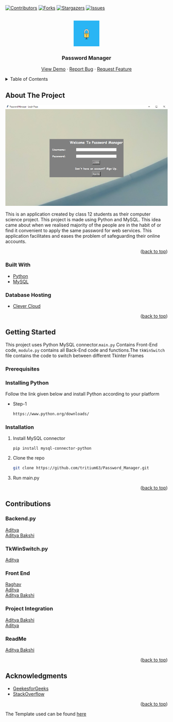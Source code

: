 <div id="top"></div>

[![Contributors][contributors-shield]][contributors-url]
[![Forks][forks-shield]][forks-url]
[![Stargazers][stars-shield]][stars-url]
[![Issues][issues-shield]][issues-url]


<!-- PROJECT LOGO -->
<br />
<div align="center">
  <a href="https://github.com/tritium63/Password_Manager">
    <img src="images/logo.gif" alt="Logo" width="80" height="80">
  </a>

  <h3 align="center">Password Manager</h3>

  <p align="center">
    <a href="https://github.com/tritium63/Password_Manager">View Demo</a>
    ·
    <a href="https://github.com/tritium63/Password_Manager/issues">Report Bug</a>
    ·
    <a href="https://github.com/othneildrew/Best-README-Template/issues">Request Feature</a>
  </p>
</div>



<!-- TABLE OF CONTENTS -->
<details>
  <summary>Table of Contents</summary>
  <ol>
    <li>
      <a href="#about-the-project">About The Project</a>
      <ul>
        <li><a href="#built-with">Built With</a></li>
      </ul>
    </li>
    <li>
      <a href="#getting-started">Getting Started</a>
      <ul>
        <li><a href="#prerequisites">Prerequisites</a></li>
        <li><a href="#installation">Installation</a></li>
      </ul>
    </li>
    <li><a href="#contributions">Contributions</a></li>
    <li><a href="#acknowledgments">Acknowledgments</a></li>
  </ol>
</details>



<!-- ABOUT THE PROJECT -->
## About The Project

![Product Name Screen Shot][product-screenshot]

This is an application created by class 12 students as their computer science project. This project is made using Python and MySQL. This idea came about when we realised majority of the people are in the habit of or find it convenient to apply the same password for web services. This application facilitates and eases the problem of safeguarding their online accounts.

<p align="right">(<a href="#top">back to top</a>)</p>



### Built With

* [Python](https://www.python.org/)
* [MySQL](https://www.mysql.com/)


### Database Hosting
* [Clever Cloud](https://www.clever-cloud.com/)
<p align="right">(<a href="#top">back to top</a>)</p>



<!-- GETTING STARTED -->
## Getting Started

This project uses Python MySQL connector.```main.py``` Contains Front-End code, ```module.py``` contains all Back-End code and functions.The ```tkWinSwitch``` file contains the code to switch between different Tkinter Frames

### Prerequisites

### Installing Python 
Follow the link given below and install Python according to your platform


* Step-1
  ```sh
  https://www.python.org/downloads/
  ```

### Installation

1. Install MySQL connector
    ```
    pip install mysql-connector-python
    ```

2. Clone the repo
   ```sh
   git clone https://github.com/tritium63/Password_Manager.git
   ```
3. Run main.py


<p align="right">(<a href="#top">back to top</a>)</p>




<!-- CONTRIBUTIONS -->
## Contributions

### Backend.py
  [Aditya](https://github.com/adityasabkb)<br>
  [Aditya Bakshi](https://github.com/ad1ttyya)

### TkWinSwitch.py 
  [Aditya](https://github.com/adityasabkb)

### Front End 
  [Raghav](https://github.com/Raghav-628)<br>
  [Aditya](https://github.com/adityasabkb)  
  [Aditya Bakshi](https://github.com/ad1ttyya)


### Project Integration 
  [Aditya Bakshi](https://github.com/ad1ttyya)<br> 
  [Aditya](https://github.com/adityasabkb)

### ReadMe
  [Aditya Bakshi](https://github.com/ad1ttyya)

<p align="right">(<a href="#top">back to top</a>)</p>



<!-- ACKNOWLEDGMENTS -->
## Acknowledgments

* [GeekesforGeeks](https://www.geeksforgeeks.org/)
* [StackOverflow](https://stackoverflow.com/)

<p align="right">(<a href="#top">back to top</a>)</p>

The Template used can be found [here](https://github.com/othneildrew/Best-README-Template)

<!-- MARKDOWN LINKS & IMAGES -->
<!-- https://www.markdownguide.org/basic-syntax/#reference-style-links -->
[contributors-shield]: https://img.shields.io/github/contributors/tritium63/Password_Manager.svg?style=for-the-badge
[contributors-url]: https://github.com/tritium63/Password_Manager/graphs/contributors
[forks-shield]: https://img.shields.io/github/forks/tritium63/Password_Manager.svg?style=for-the-badge
[forks-url]: https://github.com/tritium63/Password_Manager/network/members
[stars-shield]: https://img.shields.io/github/stars/tritium63/Password_Manager.svg?style=for-the-badge
[stars-url]: https://github.com/tritium63/Password_Manager/stargazers
[issues-shield]: https://img.shields.io/github/issues/tritium63/Password_Manager.svg?style=for-the-badge
[issues-url]: https://github.com/tritium63/Password_Manager/issues
[product-screenshot]: images/screenshot.png
